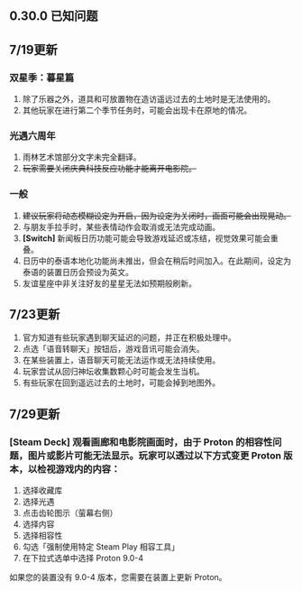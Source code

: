 ## 0.30.0 已知问题

## 7/19更新
### 双星季：暮星篇
1. 除了乐器之外，道具和可放置物在造访遥远过去的土地时是无法使用的。
2. 其他玩家在进行第二个季节任务时，可能会出现卡在原地的情况。

### 光遇六周年
1. 雨林艺术馆部分文字未完全翻译。
2. ~~玩家需要关闭庆典科技反应功能才能离开电影院。~~

### 一般
1. ~~建议玩家将动态模糊设定为开启，因为设定为关闭时，画面可能会出现晃动。~~
2. 与朋友手拉手时，某些表情动作会取消或无法完成动画。
3. **[Switch]** 新闻板日历功能可能会导致游戏延迟或冻结，视觉效果可能会重叠。
4. 日历中的泰语本地化功能尚未推出，但会在稍后时间加入。在此期间，设定为泰语的装置日历会预设为英文。
5. 友谊星座中非关注好友的星星无法如预期般刷新。

## 7/23更新
1. 官方知道有些玩家遇到聊天延迟的问题，并正在积极处理中。
2. 点选「语音转聊天」按钮后，游戏音讯可能会消失。
3. 在某些装置上，语音聊天可能无法运作或无法持续使用。
4. 玩家尝试从回归神坛收集数颗心时可能会发生当机。
5. 有些玩家在回到遥远过去的土地时，可能会掉到地图外。

## 7/29更新
### **[Steam Deck]** 观看画廊和电影院画面时，由于 Proton 的相容性问题，图片或影片可能无法显示。玩家可以透过以下方式变更 Proton 版本，以检视游戏内的内容：
1. 选择收藏库
2. 选择光遇
3. 点击齿轮图示（萤幕右侧）
4. 选择内容
5. 选择相容性
6. 勾选「强制使用特定 Steam Play 相容工具」
7. 在下拉式选单中选择 Proton 9.0-4

如果您的装置没有 9.0-4 版本，您需要在装置上更新 Proton。